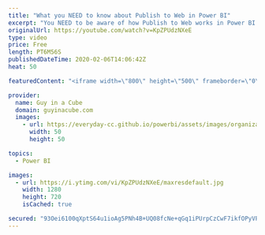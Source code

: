 ```yaml
---
title: "What you NEED to know about Publish to Web in Power BI"
excerpt: "You NEED to be aware of how Publish to Web works in Power BI and how to prevent data exposure.  📢 Become a member: https://guyinacu.be/membership   *******************  Want to take your Power BI skills to the next level? We have training courses available to help you with your journey.  🎓 Guy in a"
originalUrl: https://youtube.com/watch?v=KpZPUdzNXeE
type: video
price: Free
length: PT6M56S
publishedDateTime: 2020-02-06T14:06:42Z
heat: 50

featuredContent: "<iframe width=\"800\" height=\"500\" frameborder=\"0\" src=\"https://www.youtube.com/embed/KpZPUdzNXeE\" allow=\"accelerometer; autoplay; encrypted-media; gyroscope; picture-in-picture\" allowfullscreen></iframe>"

provider:
  name: Guy in a Cube
  domain: guyinacube.com
  images:
    - url: https://everyday-cc.github.io/powerbi/assets/images/organizations/guyinacube.com-50x50.jpg
      width: 50
      height: 50

topics:
  - Power BI

images:
  - url: https://i.ytimg.com/vi/KpZPUdzNXeE/maxresdefault.jpg
    width: 1280
    height: 720
    isCached: true

secured: "93Oei6100qXptS64u1ioAg5PNh4B+UQ08fcNe+qGq1iPUrpCzCwF7ikfOPyVPPEhzmMtqtZvQleafXv4jjn5f3ilxNZC6Q0bVQWji2x0jlrYTOfkGLNVaGo2ypxVYwJH7SVvgTWMQvWK82nQ4aDsn0qQkzDAKA8pnMJ7efgfvhYFydDoz3+bzHsDNjppShOIuL2OIguo1hFQ3ho4gwsY8ZGweNfgcnzB580itcVFw4bOsfNyhviMo61YKvwrnyUDIBPzS7q4muIWi62X/32IgCxA1S6/R1KQ6Oeiugv4gJZHdl6ehd0zBzorEGUV+xiVwQAp2upaGKkQMTSLTn7fw/4AzwrD4jZNvlJwJUfc/wqAXQOXN2JqSsfyigCK7uUMrNDcH/IkfMqTAIB/9+ZzVDD/PlmY07wtpTtwkBioPeM=;Ih6z+8fZoNArkHXmapwUKQ=="
---
```


